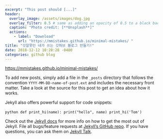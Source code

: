 ```yaml
---
excerpt: "This post should [...]"
header:
  overlay_image: /assets/images/dog.jpg
  overlay_filter: 0.5 # same as adding an opacity of 0.5 to a black background
  caption: "Photo credit: [**Unsplash**]"
  actions:
    - label: "Download"
      url: "https://mmistakes.github.io/minimal-mistakes/ "
title: "깃알못인 내가 쓰는 깃허브 블로그 만들기!"
date: 2018-12-12 10:28:28 -0400
categories: github blog
---
```


https://mmistakes.github.io/minimal-mistakes/ 


To add new posts, simply add a file in the `_posts` directory that follows the convention `YYYY-MM-DD-name-of-post.ext` and includes the necessary front matter. Take a look at the source for this post to get an idea about how it works.

Jekyll also offers powerful support for code snippets:

​```python
def print_hi(name):
  print("hello", name)
print_hi('Tom')
​```

Check out the [Jekyll docs][jekyll-docs] for more info on how to get the most out of Jekyll. File all bugs/feature requests at [Jekyll’s GitHub repo][jekyll-gh]. If you have questions, you can ask them on [Jekyll Talk][jekyll-talk].

[jekyll-docs]: https://jekyllrb.com/docs/home
[jekyll-gh]:   https://github.com/jekyll/jekyll
[jekyll-talk]: https://talk.jekyllrb.com/
